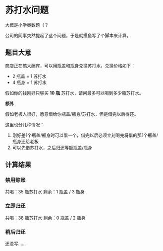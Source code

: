 # 苏打水问题

大概是小学奥数题（？

公司的同事突然提起了这个问题，于是就摸鱼写了个脚本来计算。

## 题目大意

商店正在搞大酬宾，可以用瓶盖和瓶身兑换苏打水，兑换价格如下：

- 2 瓶盖 = 1 苏打水
- 4 瓶身 = 1 苏打水

假如你的钱刚好只够买 **10 瓶** 苏打水，请问最多可以喝到多少瓶苏打水。

**额外**

假如老板人很好，愿意借给你瓶盖/瓶身/苏打水，但是借完以后得还。

这里也分几种情况：

1. 刚好差1个瓶盖/瓶身时可以借一个，借完以后必须立刻喝完将借的那1个瓶盖/瓶身还给老板
2. 可以先借苏打水，之后归还等额瓶盖/瓶身

## 计算结果

### 禁用赊账

共喝：35 瓶苏打水
剩余：1 瓶盖 / 3 瓶身

### 立即归还

共喝：38 瓶苏打水
剩余：0 瓶盖 / 2 瓶身

### 稍后归还

还没写……
